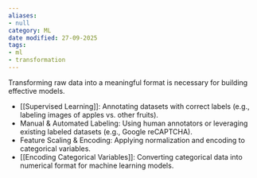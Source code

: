 ```yaml
---
aliases:
- null
category: ML
date modified: 27-09-2025
tags:
- ml
- transformation
---
```

Transforming raw data into a meaningful format is necessary for building effective models.  

- [[Supervised Learning]]: Annotating datasets with correct labels (e.g., labeling images of apples vs. other fruits).  
- Manual & Automated Labeling: Using human annotators or leveraging existing labeled datasets (e.g., Google reCAPTCHA).  
- Feature Scaling & Encoding: Applying normalization and encoding to categorical variables.  
- [[Encoding Categorical Variables]]: Converting categorical data into numerical format for machine learning models.  